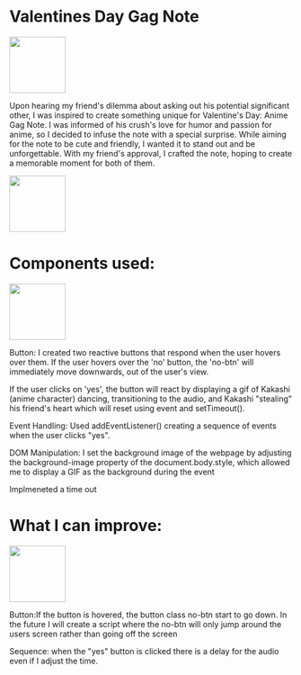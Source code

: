 <h1>Valentines Day Gag Note </h1>
<img src="https://github.com/2bumb/valentines-day/assets/133481864/562b6d2f-1bd0-4d79-82b6-153707c62501" width="100">
            
<br/>
<p>Upon hearing my friend's dilemma about asking out his potential significant other, I was inspired to create something unique for Valentine's Day: Anime Gag Note. I was informed of his crush's love for humor and passion for anime, so I decided to infuse the note with a special surprise. While aiming for the note to be cute and friendly, I wanted it to stand out and be unforgettable. With my friend's approval, I crafted the note, hoping to create a memorable moment for both of them.</p><span class="sneeky"><img src="https://github.com/2bumb/valentines-day/assets/133481864/1a25f2c5-cf10-4cc9-a2dd-6ac7a035ca7f" width="100"></span>
<h1>Components used:</h1>

<img src="https://github.com/2bumb/valentines-day/assets/133481864/576b418a-fcef-4a07-aa21-f0de98df823a" width="100">


            
<br/>
<p>Button: I created two reactive buttons that respond when the user hovers over them. If the user hovers over the 'no' button, the 'no-btn' will immediately move downwards, out of the user's view.

If the user clicks on 'yes', the button will react by displaying a gif of Kakashi (anime character) dancing, transitioning to the audio, and Kakashi "stealing" his friend's heart which will reset using event and setTimeout(). 

Event Handling: Used addEventListener() creating a sequence of events when the user clicks "yes".

DOM Manipulation: I set the background image of the webpage by adjusting the background-image property of the document.body.style, which allowed me to display a GIF as the background during the event
</p>


<p>Implmeneted a time out</p>

<h1>What I can improve: </h1>
<img src="https://github.com/2bumb/valentines-day/assets/133481864/d3823448-9e8d-471f-aa99-a1a479a629f4"width="100">



<p>Button:If the button is hovered, the button class no-btn start to go down. In the future I will create a script where the no-btn will only jump around the users screen rather than going off the screen

Sequence: when the "yes" button is clicked there is a delay for the audio even if I adjust the time.
</p>
